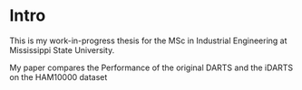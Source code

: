 # Intro

This is my work-in-progress thesis for the MSc in Industrial Engineering
at Mississippi State University. 

My paper compares the Performance of the original DARTS and the iDARTS on the HAM10000 dataset


```{tableofcontents}
```
